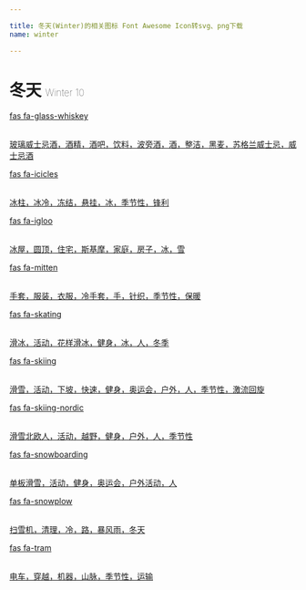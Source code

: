 ```yaml
---

title: 冬天(Winter)的相关图标 Font Awesome Icon转svg、png下载
name: winter

---
```


# 冬天  <small style="font-size: 60%;font-weight: 100">Winter <span class="badge-secondary badge">10</span> </small>

<search tag="winter" :max="0"/>

<div class="icon-list row" id="search-show"><a href="/icon/solid/glass-whiskey.html" class="icon-item col-6 col-sm-4 col-md-2"><div class="icon-item-inner"><i class="fas fa-glass-whiskey"></i><p><span>fas fa-glass-whiskey</span></p> <p><br>玻璃威士忌酒，酒精，酒吧，饮料，波旁酒，酒，整洁，黑麦，苏格兰威士忌，威士忌酒</p></div></a><a href="/icon/solid/icicles.html" class="icon-item col-6 col-sm-4 col-md-2"><div class="icon-item-inner"><i class="fas fa-icicles"></i><p><span>fas fa-icicles</span></p> <p><br>冰柱，冰冷，冻结，悬挂，冰，季节性，锋利</p></div></a><a href="/icon/solid/igloo.html" class="icon-item col-6 col-sm-4 col-md-2"><div class="icon-item-inner"><i class="fas fa-igloo"></i><p><span>fas fa-igloo</span></p> <p><br>冰屋，圆顶，住宅，斯基摩，家庭，房子，冰，雪</p></div></a><a href="/icon/solid/mitten.html" class="icon-item col-6 col-sm-4 col-md-2"><div class="icon-item-inner"><i class="fas fa-mitten"></i><p><span>fas fa-mitten</span></p> <p><br>手套，服装，衣服，冷手套，手，针织，季节性，保暖</p></div></a><a href="/icon/solid/skating.html" class="icon-item col-6 col-sm-4 col-md-2"><div class="icon-item-inner"><i class="fas fa-skating"></i><p><span>fas fa-skating</span></p> <p><br>滑冰，活动，花样滑冰，健身，冰，人，冬季</p></div></a><a href="/icon/solid/skiing.html" class="icon-item col-6 col-sm-4 col-md-2"><div class="icon-item-inner"><i class="fas fa-skiing"></i><p><span>fas fa-skiing</span></p> <p><br>滑雪，活动，下坡，快速，健身，奥运会，户外，人，季节性，激流回旋</p></div></a><a href="/icon/solid/skiing-nordic.html" class="icon-item col-6 col-sm-4 col-md-2"><div class="icon-item-inner"><i class="fas fa-skiing-nordic"></i><p><span>fas fa-skiing-nordic</span></p> <p><br>滑雪北欧人，活动，越野，健身，户外，人，季节性</p></div></a><a href="/icon/solid/snowboarding.html" class="icon-item col-6 col-sm-4 col-md-2"><div class="icon-item-inner"><i class="fas fa-snowboarding"></i><p><span>fas fa-snowboarding</span></p> <p><br>单板滑雪，活动，健身，奥运会，户外活动，人</p></div></a><a href="/icon/solid/snowplow.html" class="icon-item col-6 col-sm-4 col-md-2"><div class="icon-item-inner"><i class="fas fa-snowplow"></i><p><span>fas fa-snowplow</span></p> <p><br>扫雪机，清理，冷，路，暴风雨，冬天</p></div></a><a href="/icon/solid/tram.html" class="icon-item col-6 col-sm-4 col-md-2"><div class="icon-item-inner"><i class="fas fa-tram"></i><p><span>fas fa-tram</span></p> <p><br>电车，穿越，机器，山脉，季节性，运输</p></div></a></div>

